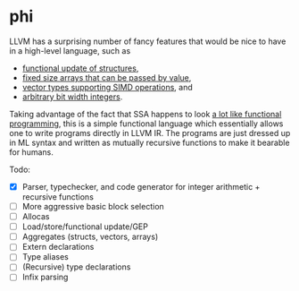 # phi

LLVM has a surprising number of fancy features that would be nice to have in a high-level
language, such as
- [functional update of structures](https://llvm.org/docs/LangRef.html#i-insertvalue),
- [fixed size arrays that can be passed by value](https://llvm.org/docs/LangRef.html#array-type),
- [vector types supporting SIMD operations](https://llvm.org/docs/LangRef.html#vector-type), and
- [arbitrary bit width integers](https://llvm.org/docs/LangRef.html#integer-type).

Taking advantage of the fact that SSA happens to look
[a lot like functional programming](https://www.cs.princeton.edu/~appel/papers/ssafun.pdf),
this is a simple functional language which essentially allows one to write programs directly
in LLVM IR. The programs are just dressed up in ML syntax and written as mutually recursive
functions to make it bearable for humans.

Todo:
- [x] Parser, typechecker, and code generator for integer arithmetic + recursive functions
- [ ] More aggressive basic block selection
- [ ] Allocas
- [ ] Load/store/functional update/GEP
- [ ] Aggregates (structs, vectors, arrays)
- [ ] Extern declarations
- [ ] Type aliases
- [ ] (Recursive) type declarations
- [ ] Infix parsing